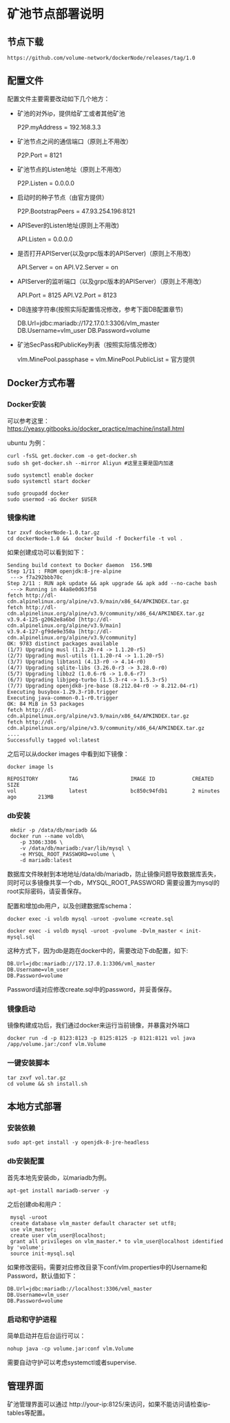 # 矿池节点部署说明

## 节点下载

	
	https://github.com/volume-network/dockerNode/releases/tag/1.0

## 配置文件
	
配置文件主要需要改动如下几个地方：
	

- 矿池的对外ip，提供给矿工或者其他矿池
	
	P2P.myAddress = 192.168.3.3

- 矿池节点之间的通信端口（原则上不用改）

	P2P.Port = 8121

- 矿池节点的Listen地址（原则上不用改）

	P2P.Listen = 0.0.0.0

- 启动时的种子节点（由官方提供）

	P2P.BootstrapPeers = 47.93.254.196:8121

- APISever的Listen地址(原则上不用改)

	API.Listen = 0.0.0.0

- 是否打开APIServer(以及grpc版本的APIServer)（原则上不用改）

	API.Server = on
	API.V2.Server = on

- APIServer的监听端口（以及grpc版本的APIServer）（原则上不用改）

	API.Port = 8125
	API.V2.Port = 8123
 
- DB连接字符串(按照实际配置情况修改，参考下面DB配置章节)

	DB.Url=jdbc:mariadb://172.17.0.1:3306/vlm_master
	DB.Username=vlm_user
	DB.Password=volume

- 矿池SecPass和PublicKey列表（按照实际情况修改）

	vlm.MinePool.passphase = 
	vlm.MinePool.PublicList = 官方提供

## Docker方式布署

### Docker安装

可以参考这里：https://yeasy.gitbooks.io/docker_practice/machine/install.html

ubuntu 为例：
	
	curl -fsSL get.docker.com -o get-docker.sh 
	sudo sh get-docker.sh --mirror Aliyun #这里主要是国内加速

	sudo systemctl enable docker
	sudo systemctl start docker

	sudo groupadd docker
	sudo usermod -aG docker $USER

### 镜像构建

	tar zxvf dockerNode-1.0.tar.gz
	cd dockerNode-1.0 &&  docker build -f Dockerfile -t vol .

如果创建成功可以看到如下：
	
	Sending build context to Docker daemon  156.5MB
	Step 1/11 : FROM openjdk:8-jre-alpine
	 ---> f7a292bbb70c
	Step 2/11 : RUN apk update && apk upgrade && apk add --no-cache bash
	 ---> Running in 44a8e0d63f58
	fetch http://dl-cdn.alpinelinux.org/alpine/v3.9/main/x86_64/APKINDEX.tar.gz
	fetch http://dl-cdn.alpinelinux.org/alpine/v3.9/community/x86_64/APKINDEX.tar.gz
	v3.9.4-125-g2062e8a6bd [http://dl-cdn.alpinelinux.org/alpine/v3.9/main]
	v3.9.4-127-gf9de9e350a [http://dl-cdn.alpinelinux.org/alpine/v3.9/community]
	OK: 9783 distinct packages available
	(1/7) Upgrading musl (1.1.20-r4 -> 1.1.20-r5)
	(2/7) Upgrading musl-utils (1.1.20-r4 -> 1.1.20-r5)
	(3/7) Upgrading libtasn1 (4.13-r0 -> 4.14-r0)
	(4/7) Upgrading sqlite-libs (3.26.0-r3 -> 3.28.0-r0)
	(5/7) Upgrading libbz2 (1.0.6-r6 -> 1.0.6-r7)
	(6/7) Upgrading libjpeg-turbo (1.5.3-r4 -> 1.5.3-r5)
	(7/7) Upgrading openjdk8-jre-base (8.212.04-r0 -> 8.212.04-r1)
	Executing busybox-1.29.3-r10.trigger
	Executing java-common-0.1-r0.trigger
	OK: 84 MiB in 53 packages
	fetch http://dl-cdn.alpinelinux.org/alpine/v3.9/main/x86_64/APKINDEX.tar.gz
	fetch http://dl-cdn.alpinelinux.org/alpine/v3.9/community/x86_64/APKINDEX.tar.gz
	....
	Successfully tagged vol:latest


之后可以从docker images 中看到如下镜像：

	docker image ls
	
	REPOSITORY          TAG                 IMAGE ID            CREATED             SIZE
	vol             	latest              bc850c94fdb1        2 minutes ago       213MB


### db安装

	 mkdir -p /data/db/mariadb && 
	 docker run --name voldb\
	    -p 3306:3306 \
	    -v /data/db/mariadb:/var/lib/mysql \
	    -e MYSQL_ROOT_PASSWORD=volume \
	    -d mariadb:latest
	
数据库文件映射到本地地址/data/db/mariadb，防止镜像问题导致数据库丢失，同时可以多镜像共享一个db，MYSQL_ROOT_PASSWORD 需要设置为mysql的root实际密码，请妥善保存。

配置和增加db用户，以及创建数据库schema：

	docker exec -i voldb mysql -uroot -pvolume <create.sql

	docker exec -i voldb mysql -uroot -pvolume -Dvlm_master < init-mysql.sql
	

这种方式下，因为db是跑在docker中的，需要改动下db配置，如下:

	DB.Url=jdbc:mariadb://172.17.0.1:3306/vml_master
	DB.Username=vlm_user
	DB.Password=volume

Password请对应修改create.sql中的password，并妥善保存。

### 镜像启动
	
镜像构建成功后，我们通过docker来运行当前镜像，并暴露对外端口

	docker run -d -p 8123:8123 -p 8125:8125 -p 8121:8121 vol java /app/volume.jar:/conf vlm.Volume 


### 一键安装脚本

	tar zxvf vol.tar.gz 
	cd volume && sh install.sh

## 本地方式部署
	

### 安装依赖

	sudo apt-get install -y openjdk-8-jre-headless

### db安装配置

首先本地先安装db，以mariadb为例。

	apt-get install mariadb-server -y

之后创建db和用户：
	
	 mysql -uroot
	 create database vlm_master default character set utf8;
	 use vlm_master;
	 create user vlm_user@localhost;
	 grant all privileges on vlm_master.* to vlm_user@localhost identified by 'volume';
	 source init-mysql.sql

如果修改密码，需要对应修改目录下conf/vlm.properties中的Username和Password，默认值如下：

	DB.Url=jdbc:mariadb://localhost:3306/vml_master
	DB.Username=vlm_user
	DB.Password=volume

### 启动和守护进程

简单启动并在后台运行可以：

	nohup java -cp volume.jar:conf vlm.Volume

需要自动守护可以考虑systemctl或者supervise.


## 管理界面

矿池管理界面可以通过 http://your-ip:8125/来访问，如果不能访问请检查ip-tables等配置。

